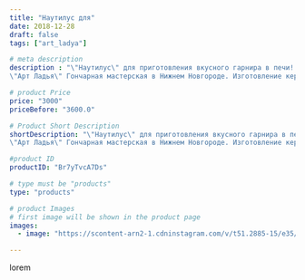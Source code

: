 ```yaml
---
title: "Наутилус для"
date: 2018-12-28
draft: false
tags: ["art_ladya"]

# meta description
description : "\"Наутилус\" для приготовления вкусного гарнира в печи!!
\"Арт Ладья\" Гончарная мастерская в Нижнем Новгороде. Изготовление керамики и мастер//-классы по обуче"

# product Price
price: "3000"
priceBefore: "3600.0"

# Product Short Description
shortDescription: "\"Наутилус\" для приготовления вкусного гарнира в печи!!
\"Арт Ладья\" Гончарная мастерская в Нижнем Новгороде. Изготовление керамики и мастер//-классы по обучению.  #гончар #исскуство #наутилус #potter #ладья #керамикаручнаяработа #гончарнаямастерская #керамиканазаказ #handmade #garnish #керамика #гончарнаяпосуда #эксклюзивнаякерамика #painter #dragon #decor #ceramicar #pot #claygoods #restaurant #earthenware #ceramic #design #утятница #ceramicart #decanter #carafe #clay #горшок #авторскаякерамика"

#product ID
productID: "Br7yTvcA7Ds"

# type must be "products"
type: "products"

# product Images
# first image will be shown in the product page
images:
  - image: "https://scontent-arn2-1.cdninstagram.com/v/t51.2885-15/e35/47161317_764112073959153_3251392515963763976_n.jpg?tp=1&_nc_ht=scontent-arn2-1.cdninstagram.com&_nc_cat=109&_nc_ohc=MrrpZdbA5foAX8AKk7d&ccb=7-4&oh=7a7192f2ce67fa3cd63cabb4301ad119&oe=608648B7&_nc_sid=86f79a&ig_cache_key=MTk0NDM2ODkyMzA3MTk4Mzg1Mg%3D%3D.2-ccb7-4"

---
```

lorem
